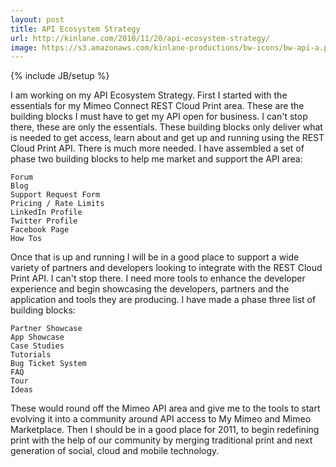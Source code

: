 ```yaml
---
layout: post
title: API Ecosystem Strategy
url: http://kinlane.com/2010/11/20/api-ecosystem-strategy/
image: https://s3.amazonaws.com/kinlane-productions/bw-icons/bw-api-a.png
---
```

{% include JB/setup %}
I am working on my API Ecosystem Strategy. First I started with the essentials for my Mimeo Connect REST Cloud Print area.  These are the building blocks I must have to get my API open for business.
I can't stop there, these are only the essentials.
These building blocks only deliver what is needed to get access, learn about and get up and running using the REST Cloud Print API.  There is much more needed.
I have assembled a set of phase two building blocks to help me market and support the API area:

	Forum
	Blog
	Support Request Form
	Pricing / Rate Limits
	LinkedIn Profile
	Twitter Profile
	Facebook Page
	How Tos

Once that is up and running I will be in a good place to support a wide variety of partners and developers looking to integrate with the REST Cloud Print API.
I can't stop there.  I need more tools to enhance the developer experience and begin showcasing the developers, partners and the application and tools they are producing.
I have made a phase three list of building blocks:

	Partner Showcase
	App Showcase
	Case Studies
	Tutorials
	Bug Ticket System
	FAQ
	Tour
	Ideas

These would round off the Mimeo API area and give me to the tools to start evolving it into a community around API access to My Mimeo and Mimeo Marketplace.
Then I should be in a good place for 2011, to begin redefining print with the help of our community by merging traditional print and next generation of social, cloud and mobile technology.